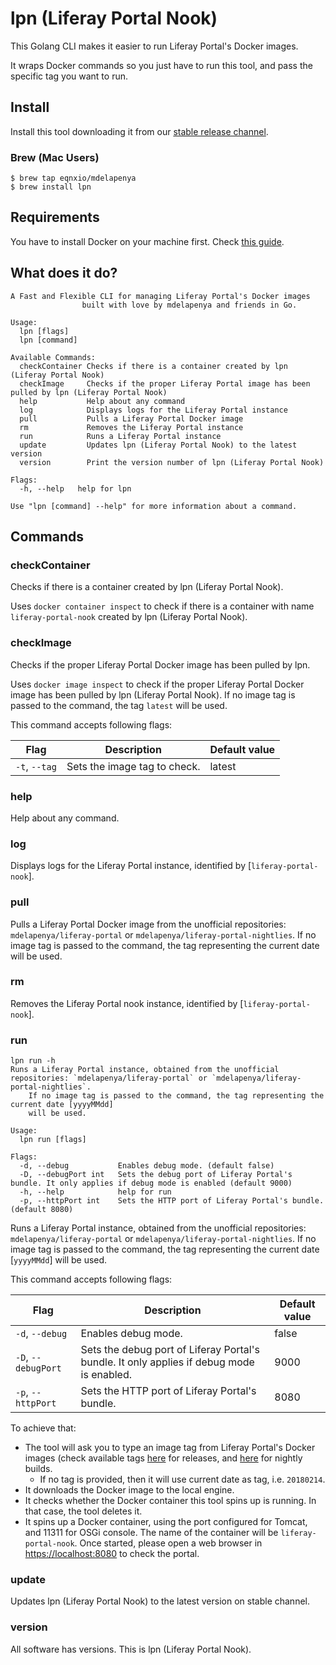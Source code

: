 # lpn (Liferay Portal Nook)

This Golang CLI makes it easier to run Liferay Portal's Docker images.

It wraps Docker commands so you just have to run this tool, and pass the specific tag you want to run.

## Install

Install this tool downloading it from our [stable release channel](https://dl.equinox.io/mdelapenya/lpn/stable).

### Brew (Mac Users)

```shell
$ brew tap eqnxio/mdelapenya
$ brew install lpn
```

## Requirements

You have to install Docker on your machine first. Check [this guide](https://docs.docker.com/install).

## What does it do?

```shell
A Fast and Flexible CLI for managing Liferay Portal's Docker images
				built with love by mdelapenya and friends in Go.

Usage:
  lpn [flags]
  lpn [command]

Available Commands:
  checkContainer Checks if there is a container created by lpn (Liferay Portal Nook)
  checkImage     Checks if the proper Liferay Portal image has been pulled by lpn (Liferay Portal Nook)
  help           Help about any command
  log            Displays logs for the Liferay Portal instance
  pull           Pulls a Liferay Portal Docker image
  rm             Removes the Liferay Portal instance
  run            Runs a Liferay Portal instance
  update         Updates lpn (Liferay Portal Nook) to the latest version
  version        Print the version number of lpn (Liferay Portal Nook)

Flags:
  -h, --help   help for lpn

Use "lpn [command] --help" for more information about a command.
```

## Commands

### checkContainer

Checks if there is a container created by lpn (Liferay Portal Nook).

Uses `docker container inspect` to check if there is a container with name `liferay-portal-nook` created by lpn (Liferay Portal Nook).

### checkImage

Checks if the proper Liferay Portal Docker image has been pulled by lpn.

Uses `docker image inspect` to check if the proper Liferay Portal Docker image has been pulled by lpn (Liferay Portal Nook). If no image tag is passed to the command, the tag `latest` will be used.

This command accepts following flags:

| Flag | Description | Default value |
|------|-------------|---------------|
|`-t`, `--tag`| Sets the image tag to check.| latest|

### help

Help about any command.

### log

Displays logs for the Liferay Portal instance, identified by [`liferay-portal-nook`].

### pull

Pulls a Liferay Portal Docker image from the unofficial repositories: `mdelapenya/liferay-portal` or `mdelapenya/liferay-portal-nightlies`. If no image tag is passed to the command, the tag representing the current date will be used.

### rm

Removes the Liferay Portal nook instance, identified by [`liferay-portal-nook`].

### run

```shell
lpn run -h
Runs a Liferay Portal instance, obtained from the unofficial repositories: `mdelapenya/liferay-portal` or `mdelapenya/liferay-portal-nightlies`.
	If no image tag is passed to the command, the tag representing the current date [yyyyMMdd]
	will be used.

Usage:
  lpn run [flags]

Flags:
  -d, --debug           Enables debug mode. (default false)
  -D, --debugPort int   Sets the debug port of Liferay Portal's bundle. It only applies if debug mode is enabled (default 9000)
  -h, --help            help for run
  -p, --httpPort int    Sets the HTTP port of Liferay Portal's bundle. (default 8080)
```

Runs a Liferay Portal instance, obtained from the unofficial repositories: `mdelapenya/liferay-portal` or `mdelapenya/liferay-portal-nightlies`. If no image tag is passed to the command, the tag representing the current date [`yyyyMMdd`] will be used.

This command accepts following flags:

| Flag | Description | Default value |
|------|-------------|---------------|
|`-d`, `--debug`| Enables debug mode.| false |
|`-D`, `--debugPort` | Sets the debug port of Liferay Portal's bundle. It only applies if debug mode is enabled.| 9000 |
|`-p`, `--httpPort` | Sets the HTTP port of Liferay Portal's bundle.| 8080|

To achieve that:

- The tool will ask you to type an image tag from Liferay Portal's Docker images (check available tags [here](https://hub.docker.com/r/mdelapenya/liferay-portal/tags/) for releases, and [here](https://hub.docker.com/r/mdelapenya/liferay-portal-nightlies/tags/) for nightly builds.
  - If no tag is provided, then it will use current date as tag, i.e. `20180214`.
- It downloads the Docker image to the local engine.
- It checks whether the Docker container this tool spins up is running. In that case, the tool deletes it.
- It spins up a Docker container, using the port configured for Tomcat, and 11311 for OSGi console. The name of the container will be `liferay-portal-nook`. Once started, please open a web browser in [https://localhost:8080](http://localhost:8080) to check the portal.

### update

Updates lpn (Liferay Portal Nook) to the latest version on stable channel.

### version

All software has versions. This is lpn (Liferay Portal Nook).